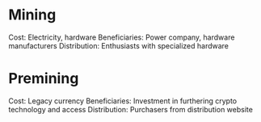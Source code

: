 # Mining
Cost: Electricity, hardware
Beneficiaries: Power company, hardware manufacturers
Distribution: Enthusiasts with specialized hardware

# Premining
Cost: Legacy currency
Beneficiaries: Investment in furthering crypto technology and access
Distribution: Purchasers from distribution website